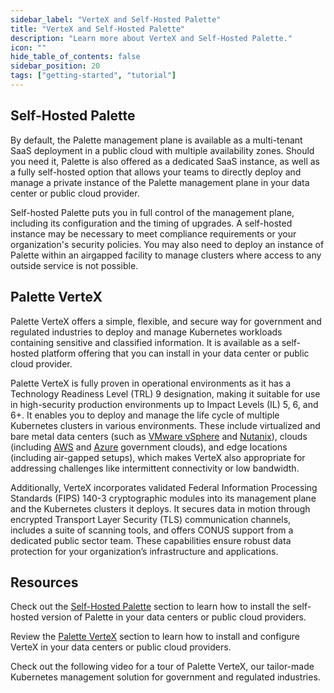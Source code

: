 ```yaml
---
sidebar_label: "VerteX and Self-Hosted Palette"
title: "VerteX and Self-Hosted Palette"
description: "Learn more about VerteX and Self-Hosted Palette."
icon: ""
hide_table_of_contents: false
sidebar_position: 20
tags: ["getting-started", "tutorial"]
---
```


## Self-Hosted Palette

By default, the Palette management plane is available as a multi-tenant SaaS deployment in a public cloud with multiple
availability zones. Should you need it, Palette is also offered as a dedicated SaaS instance, as well as a fully
self-hosted option that allows your teams to directly deploy and manage a private instance of the Palette management
plane in your data center or public cloud provider.

Self-hosted Palette puts you in full control of the management plane, including its configuration and the timing of
upgrades. A self-hosted instance may be necessary to meet compliance requirements or your organization's security
policies. You may also need to deploy an instance of Palette within an airgapped facility to manage clusters where
access to any outside service is not possible.

## Palette VerteX

Palette VerteX offers a simple, flexible, and secure way for government and regulated industries to deploy and manage
Kubernetes workloads containing sensitive and classified information. It is available as a self-hosted platform offering
that you can install in your data center or public cloud provider.

Palette VerteX is fully proven in operational environments as it has a Technology Readiness Level (TRL) 9 designation,
making it suitable for use in high-security production environments up to Impact Levels (IL) 5, 6, and 6+. It enables
you to deploy and manage the life cycle of multiple Kubernetes clusters in various environments. These include
virtualized and bare metal data centers (such as [VMware vSphere](https://www.vmware.com/products/vsphere.html) and
[Nutanix](https://www.nutanix.com/)), clouds (including [AWS](https://aws.amazon.com/govcloud-us/) and
[Azure](https://azure.microsoft.com/en-ca/explore/global-infrastructure/government) government clouds), and edge
locations (including air-gapped setups), which makes VerteX also appropriate for addressing challenges like intermittent
connectivity or low bandwidth.

Additionally, VerteX incorporates validated Federal Information Processing Standards (FIPS) 140-3 cryptographic modules
into its management plane and the Kubernetes clusters it deploys. It secures data in motion through encrypted Transport
Layer Security (TLS) communication channels, includes a suite of scanning tools, and offers CONUS support from a
dedicated public sector team. These capabilities ensure robust data protection for your organization’s infrastructure
and applications.

## Resources

Check out the [Self-Hosted Palette](../../../enterprise-version/enterprise-version.md) section to learn how to install
the self-hosted version of Palette in your data centers or public cloud providers.

Review the [Palette VerteX](../../../vertex/vertex.md) section to learn how to install and configure VerteX in your data
centers or public cloud providers.

Check out the following video for a tour of Palette VerteX, our tailor-made Kubernetes management solution for
government and regulated industries.

<br />

<YouTube
  url="https://www.youtube.com/embed/7tAJHTwX8CI"
  title="Demo | Palette VerteX overview"
  referrerpolicy="strict-origin-when-cross-origin"
/>
